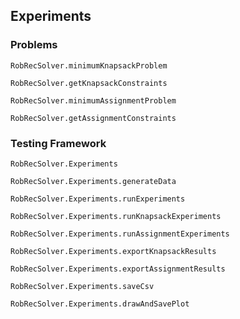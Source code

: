 ## Experiments

### Problems

```@docs
RobRecSolver.minimumKnapsackProblem
```

```@docs
RobRecSolver.getKnapsackConstraints
```

```@docs
RobRecSolver.minimumAssignmentProblem
```

```@docs
RobRecSolver.getAssignmentConstraints
```

### Testing Framework
```@docs
RobRecSolver.Experiments
```

```@docs
RobRecSolver.Experiments.generateData
```

```@docs
RobRecSolver.Experiments.runExperiments
```

```@docs
RobRecSolver.Experiments.runKnapsackExperiments
```

```@docs
RobRecSolver.Experiments.runAssignmentExperiments
```

```@docs
RobRecSolver.Experiments.exportKnapsackResults
```

```@docs
RobRecSolver.Experiments.exportAssignmentResults
```

```@docs
RobRecSolver.Experiments.saveCsv
```

```@docs
RobRecSolver.Experiments.drawAndSavePlot
```

